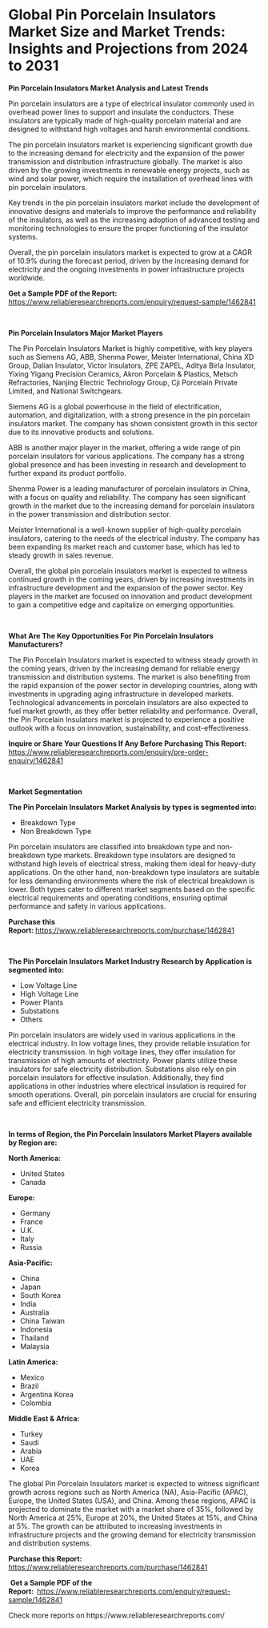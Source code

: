 <p><h1>Global Pin Porcelain Insulators Market Size and Market Trends: Insights and Projections from 2024 to 2031</h1></p><p><strong>Pin Porcelain Insulators Market Analysis and Latest Trends</strong></p>
<p><p>Pin porcelain insulators are a type of electrical insulator commonly used in overhead power lines to support and insulate the conductors. These insulators are typically made of high-quality porcelain material and are designed to withstand high voltages and harsh environmental conditions.</p><p>The pin porcelain insulators market is experiencing significant growth due to the increasing demand for electricity and the expansion of the power transmission and distribution infrastructure globally. The market is also driven by the growing investments in renewable energy projects, such as wind and solar power, which require the installation of overhead lines with pin porcelain insulators.</p><p>Key trends in the pin porcelain insulators market include the development of innovative designs and materials to improve the performance and reliability of the insulators, as well as the increasing adoption of advanced testing and monitoring technologies to ensure the proper functioning of the insulator systems.</p><p>Overall, the pin porcelain insulators market is expected to grow at a CAGR of 10.9% during the forecast period, driven by the increasing demand for electricity and the ongoing investments in power infrastructure projects worldwide.</p></p>
<p><strong>Get a Sample PDF of the Report:&nbsp;</strong> <a href="https://www.reliableresearchreports.com/enquiry/request-sample/1462841">https://www.reliableresearchreports.com/enquiry/request-sample/1462841</a></p>
<p>&nbsp;</p>
<p><strong>Pin Porcelain Insulators Major Market Players</strong></p>
<p><p>The Pin Porcelain Insulators Market is highly competitive, with key players such as Siemens AG, ABB, Shenma Power, Meister International, China XD Group, Dalian Insulator, Victor Insulators, ZPE ZAPEL, Aditya Birla Insulator, Yixing Yigang Precision Ceramics, Akron Porcelain & Plastics, Metsch Refractories, Nanjing Electric Technology Group, Cji Porcelain Private Limited, and National Switchgears.</p><p>Siemens AG is a global powerhouse in the field of electrification, automation, and digitalization, with a strong presence in the pin porcelain insulators market. The company has shown consistent growth in this sector due to its innovative products and solutions.</p><p>ABB is another major player in the market, offering a wide range of pin porcelain insulators for various applications. The company has a strong global presence and has been investing in research and development to further expand its product portfolio.</p><p>Shenma Power is a leading manufacturer of porcelain insulators in China, with a focus on quality and reliability. The company has seen significant growth in the market due to the increasing demand for porcelain insulators in the power transmission and distribution sector.</p><p>Meister International is a well-known supplier of high-quality porcelain insulators, catering to the needs of the electrical industry. The company has been expanding its market reach and customer base, which has led to steady growth in sales revenue.</p><p>Overall, the global pin porcelain insulators market is expected to witness continued growth in the coming years, driven by increasing investments in infrastructure development and the expansion of the power sector. Key players in the market are focused on innovation and product development to gain a competitive edge and capitalize on emerging opportunities.</p></p>
<p>&nbsp;</p>
<p><strong>What Are The Key Opportunities For Pin Porcelain Insulators Manufacturers?</strong></p>
<p><p>The Pin Porcelain Insulators market is expected to witness steady growth in the coming years, driven by the increasing demand for reliable energy transmission and distribution systems. The market is also benefiting from the rapid expansion of the power sector in developing countries, along with investments in upgrading aging infrastructure in developed markets. Technological advancements in porcelain insulators are also expected to fuel market growth, as they offer better reliability and performance. Overall, the Pin Porcelain Insulators market is projected to experience a positive outlook with a focus on innovation, sustainability, and cost-effectiveness.</p></p>
<p><strong>Inquire or Share Your Questions If Any Before Purchasing This Report:</strong> <a href="https://www.reliableresearchreports.com/enquiry/pre-order-enquiry/1462841">https://www.reliableresearchreports.com/enquiry/pre-order-enquiry/1462841</a></p>
<p>&nbsp;</p>
<p><strong>Market Segmentation</strong></p>
<p><strong>The Pin Porcelain Insulators Market Analysis by types is segmented into:</strong></p>
<p><ul><li>Breakdown Type</li><li>Non Breakdown Type</li></ul></p>
<p><p>Pin porcelain insulators are classified into breakdown type and non-breakdown type markets. Breakdown type insulators are designed to withstand high levels of electrical stress, making them ideal for heavy-duty applications. On the other hand, non-breakdown type insulators are suitable for less demanding environments where the risk of electrical breakdown is lower. Both types cater to different market segments based on the specific electrical requirements and operating conditions, ensuring optimal performance and safety in various applications.</p></p>
<p><strong>Purchase this Report:&nbsp;</strong><a href="https://www.reliableresearchreports.com/purchase/1462841">https://www.reliableresearchreports.com/purchase/1462841</a></p>
<p>&nbsp;</p>
<p><strong>The Pin Porcelain Insulators Market Industry Research by Application is segmented into:</strong></p>
<p><ul><li>Low Voltage Line</li><li>High Voltage Line</li><li>Power Plants</li><li>Substations</li><li>Others</li></ul></p>
<p><p>Pin porcelain insulators are widely used in various applications in the electrical industry. In low voltage lines, they provide reliable insulation for electricity transmission. In high voltage lines, they offer insulation for transmission of high amounts of electricity. Power plants utilize these insulators for safe electricity distribution. Substations also rely on pin porcelain insulators for effective insulation. Additionally, they find applications in other industries where electrical insulation is required for smooth operations. Overall, pin porcelain insulators are crucial for ensuring safe and efficient electricity transmission.</p></p>
<p>&nbsp;</p>
<p><strong>In terms of Region, the Pin Porcelain Insulators Market Players available by Region are:</strong></p>
<p>
    <p> <strong> North America: </strong>
        <ul>
            <li>United States</li>
            <li>Canada</li>
        </ul>
        </p> 
    <p> <strong> Europe: </strong>
        <ul>
            <li>Germany</li>
            <li>France</li>
            <li>U.K.</li>
            <li>Italy</li>
            <li>Russia</li>
        </ul>
        </p> 
    <p> <strong> Asia-Pacific: </strong>
        <ul>
            <li>China</li>
            <li>Japan</li>
            <li>South Korea</li>
            <li>India</li>
            <li>Australia</li>
            <li>China Taiwan</li>
            <li>Indonesia</li>
            <li>Thailand</li>
            <li>Malaysia</li>
        </ul>
        </p> 
    <p> <strong> Latin America: </strong>
        <ul>
            <li>Mexico</li>
            <li>Brazil</li>
            <li>Argentina Korea</li>
            <li>Colombia</li>
        </ul>
        </p> 
    <p> <strong> Middle East & Africa: </strong>
        <ul>
            <li>Turkey</li>
            <li>Saudi</li>
            <li>Arabia</li>
            <li>UAE</li>
            <li>Korea</li>
        </ul>
    </p>
    </p>
<p><p>The global Pin Porcelain Insulators market is expected to witness significant growth across regions such as North America (NA), Asia-Pacific (APAC), Europe, the United States (USA), and China. Among these regions, APAC is projected to dominate the market with a market share of 35%, followed by North America at 25%, Europe at 20%, the United States at 15%, and China at 5%. The growth can be attributed to increasing investments in infrastructure projects and the growing demand for electricity transmission and distribution systems.</p></p>
<p><strong>Purchase this Report: </strong><a href="https://www.reliableresearchreports.com/purchase/1462841">https://www.reliableresearchreports.com/purchase/1462841</a></p>
<p>&nbsp;<strong>Get a Sample PDF of the Report:&nbsp;&nbsp;</strong><a href="https://www.reliableresearchreports.com/enquiry/request-sample/1462841">https://www.reliableresearchreports.com/enquiry/request-sample/1462841</a></p>
<p><strong></strong></p>
<p>Check more reports on https://www.reliableresearchreports.com/</p>
